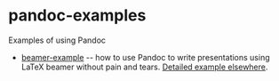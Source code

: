 pandoc-examples
===============

Examples of using Pandoc


- [beamer-example](beamer-example) -- how to use Pandoc to write
  presentations using LaTeX beamer without pain and
  tears. [Detailed example elsewhere](http://jeromyanglim.blogspot.com/2012/07/beamer-pandoc-markdown.html).
